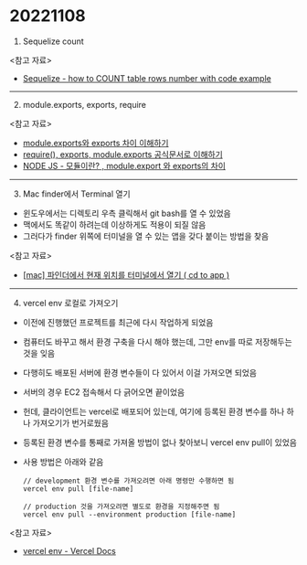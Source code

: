# 20221108

1. Sequelize count

<참고 자료>

- [Sequelize - how to COUNT table rows number with code example](https://sebhastian.com/sequelize-count/)

---

2. module.exports, exports, require

<참고 자료>

- [module.exports와 exports 차이 이해하기](https://jongmin92.github.io/2016/08/25/Node/module-exports_exports/)
- [require(), exports, module.exports 공식문서로 이해하기](https://medium.com/@chullino/require-exports-module-exports-%EA%B3%B5%EC%8B%9D%EB%AC%B8%EC%84%9C%EB%A1%9C-%EC%9D%B4%ED%95%B4%ED%95%98%EA%B8%B0-1d024ec5aca3)
- [NODE JS - 모듈이란? , module.export 와 exports의 차이](https://dydals5678.tistory.com/97)

---

3. Mac finder에서 Terminal 열기

- 윈도우에서는 디렉토리 우측 클릭해서 git bash를 열 수 있었음
- 맥에서도 똑같이 하려는데 이상하게도 적용이 되질 않음
- 그러다가 finder 위쪽에 터미널을 열 수 있는 앱을 갖다 붙이는 방법을 찾음

<참고 자료>

- [[mac] 파인더에서 현재 위치를 터미널에서 열기 ( cd to app )](https://developing-stock-child.tistory.com/92)

---

4. vercel env 로컬로 가져오기

- 이전에 진행했던 프로젝트를 최근에 다시 작업하게 되었음
- 컴퓨터도 바꾸고 해서 환경 구축을 다시 해야 했는데, 그만 env를 따로 저장해두는 것을 잊음
- 다행히도 배포된 서버에 환경 변수들이 다 있어서 이걸 가져오면 되었음
- 서버의 경우 EC2 접속해서 다 긁어오면 끝이었음
- 헌데, 클라이언트는 vercel로 배포되어 있는데, 여기에 등록된 환경 변수를 하나 하나 가져오기가 번거로웠음
- 등록된 환경 변수를 통째로 가져올 방법이 없나 찾아보니 vercel env pull이 있었음
- 사용 방법은 아래와 같음

  ```
  // development 환경 변수를 가져오려면 아래 명령만 수행하면 됨
  vercel env pull [file-name]

  // production 것을 가져오려면 별도로 환경을 지정해주면 됨
  vercel env pull --environment production [file-name]
  ```

<참고 자료>

- [vercel env - Vercel Docs](https://vercel.com/docs/cli/env)
